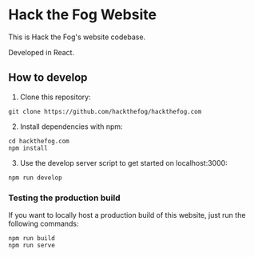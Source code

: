 # Hack the Fog Website

This is Hack the Fog's website codebase.

Developed in React.

## How to develop

1. Clone this repository:
```
git clone https://github.com/hackthefog/hackthefog.com
```
2. Install dependencies with npm:
```
cd hackthefog.com
npm install
```
3. Use the develop server script to get started on localhost:3000:
```
npm run develop
```

### Testing the production build
If you want to locally host a production build of this website, just run the following commands:
```
npm run build
npm run serve
```
